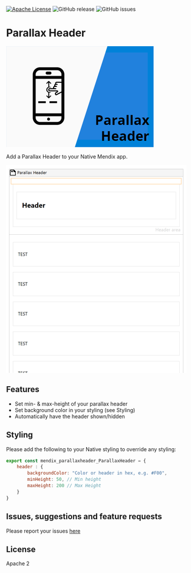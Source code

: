 [![Apache License](https://img.shields.io/badge/license-Apache%202.0-orange.svg)](http://www.apache.org/licenses/LICENSE-2.0)
![GitHub release](https://img.shields.io/github/release/JelteMX/mendix-native-parallax-header)
![GitHub issues](https://img.shields.io/github/issues/JelteMX/mendix-native-parallax-header)

# Parallax Header

![logo](/assets/AppStoreIcon.png)

Add a Parallax Header to your Native Mendix app.

![preview](/assets/screenshot.png)

## Features

- Set min- & max-height of your parallax header
- Set background color in your styling (see Styling)
- Automatically have the header shown/hidden

## Styling

Please add the following to your Native styling to override any styling:

```js
export const mendix_parallaxheader_ParallaxHeader = {
    header : {
        backgroundColor: "Color or header in hex, e.g. #F00",
        minHeight: 50, // Min height
        maxHeight: 200 // Max Height
    }
}
```

## Issues, suggestions and feature requests

Please report your issues [here](https://github.com/JelteMX/mendix-native-parallax-header/issues)

## License

Apache 2
